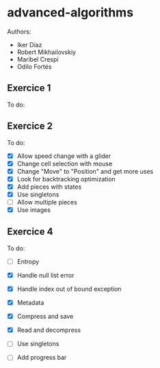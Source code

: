 # advanced-algorithms
Authors:
- Iker Díaz
- Robert Mikhailovskiy
- Maribel Crespí
- Odilo Fortés

## Exercice 1
To do:

## Exercice 2
To do:
- [X] Allow speed change with a glider
- [X] Change cell selection with mouse
- [X] Change "Move" to "Position" and get more uses
- [X] Look for backtracking optimization
- [X] Add pieces with states
- [X] Use singletons
- [ ] Allow multiple pieces
- [X] Use images

## Exercice 4
To do:
- [ ] Entropy
- [X] Handle null list error
- [X] Handle index out of bound exception
- [X] Metadata
- [X] Compress and save
- [X] Read and decompress
- [ ] Use singletons
- [ ] Add progress bar 


